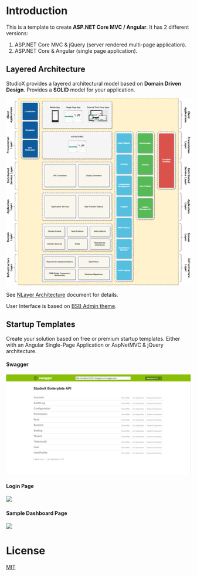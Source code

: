 # Introduction

This is a template to create **ASP.NET Core MVC / Angular**. It has 2 different versions:

1. ASP.NET Core MVC & jQuery (server rendered multi-page application).
2. ASP.NET Core & Angular (single page application).

## Layered Architecture

StudioX provides a layered architectural model based on **Domain Driven Design**. Provides a **SOLID** model for your application.

![NLayer Architecture](_screenshots/nlayer-architecture.png)

See <a href="https://studioxsoftware.github.io/pages/documents/NLayerArchitecture.pdf" target="_blank">NLayer Architecture</a> document for details. 
 
User Interface is based on [BSB Admin theme](https://github.com/gurayyarar/AdminBSBMaterialDesign).
 
## Startup Templates

Create your solution based on free or premium startup templates. Either with an Angular Single-Page Application or AspNetMVC & jQuery architecture.

#### Swagger

![](_screenshots/swagger.png)

#### Login Page

![](_screenshots/login.png)

#### Sample Dashboard Page
![](_screenshots/home.png)

# License

[MIT](https://opensource.org/licenses/MIT)
